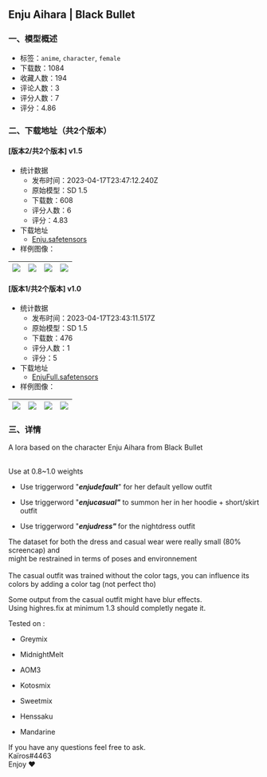 ## Enju Aihara | Black Bullet
### 一、模型概述

- 标签：`anime`, `character`, `female`
- 下载数：1084
- 收藏人数：194
- 评论人数：3
- 评分人数：7
- 评分：4.86

### 二、下载地址（共2个版本）

#### [版本2/共2个版本] v1.5

- 统计数据
  - 发布时间：2023-04-17T23:47:12.240Z
  - 原始模型：SD 1.5
  - 下载数：608
  - 评分人数：6
  - 评分：4.83
- 下载地址
  - [Enju.safetensors](https://civitai.com/api/download/models/48520)
- 样例图像：

| <img src="https://image.civitai.com/xG1nkqKTMzGDvpLrqFT7WA/f8c2db02-087c-457b-113d-9593b346a400/width=450/521038.jpeg" /> | <img src="https://image.civitai.com/xG1nkqKTMzGDvpLrqFT7WA/a624126c-bcb9-43a4-8c02-4031dc3a3200/width=450/521040.jpeg" /> | <img src="https://image.civitai.com/xG1nkqKTMzGDvpLrqFT7WA/053d9322-d69c-44ce-378a-622a260a7900/width=450/521041.jpeg" /> | <img src="https://image.civitai.com/xG1nkqKTMzGDvpLrqFT7WA/10fe70e6-b299-489d-3cd3-f03c971e2400/width=450/521037.jpeg" /> |
| ---- | ---- | ---- | ---- |

#### [版本1/共2个版本] v1.0

- 统计数据
  - 发布时间：2023-04-17T23:43:11.517Z
  - 原始模型：SD 1.5
  - 下载数：476
  - 评分人数：1
  - 评分：5
- 下载地址
  - [EnjuFull.safetensors](https://civitai.com/api/download/models/47569)
- 样例图像：

| <img src="https://image.civitai.com/xG1nkqKTMzGDvpLrqFT7WA/90feea21-6d74-4d88-7051-e20608f2da00/width=450/512641.jpeg" /> | <img src="https://image.civitai.com/xG1nkqKTMzGDvpLrqFT7WA/f94fae4a-9803-4566-e8e2-47107e797500/width=450/512643.jpeg" /> | <img src="https://image.civitai.com/xG1nkqKTMzGDvpLrqFT7WA/fa33dc2e-06d6-4c5f-ac25-a6e354ee6200/width=450/512646.jpeg" /> | <img src="https://image.civitai.com/xG1nkqKTMzGDvpLrqFT7WA/80545836-504c-4035-219f-1d2cd7e44800/width=450/512640.jpeg" /> |
| ---- | ---- | ---- | ---- |


### 三、详情
<p>A lora based on the character Enju Aihara from Black Bullet</p><p><br />Use at 0.8~1.0 weights</p><p></p><ul><li><p>Use triggerword "<strong><em>enjudefault</em></strong>" for her default yellow outfit</p></li><li><p>Use triggerword "<strong><em>enjucasual"</em></strong> to summon her in her hoodie + short/skirt outfit</p></li><li><p>Use triggerword "<strong><em>enjudress" </em></strong>for the nightdress outfit</p></li></ul><p></p><p>The dataset for both the dress and casual wear were really small (80% screencap) and<br />might be restrained in terms of poses and environnement<br /><br />The casual outfit was trained without the color tags, you can influence its colors by adding a color tag (not perfect tho)</p><p></p><p>Some output from the casual outfit might have blur effects.<br />Using highres.fix at minimum 1.3 should completly negate it.</p><p></p><p>Tested on :</p><ul><li><p>Greymix</p></li><li><p>MidnightMelt</p></li><li><p>AOM3</p></li><li><p>Kotosmix</p></li><li><p>Sweetmix</p></li><li><p>Henssaku</p></li><li><p>Mandarine<br /></p></li></ul><p>If you have any questions feel free to ask.<br />Kaïros#4463<br />Enjoy ♥</p>